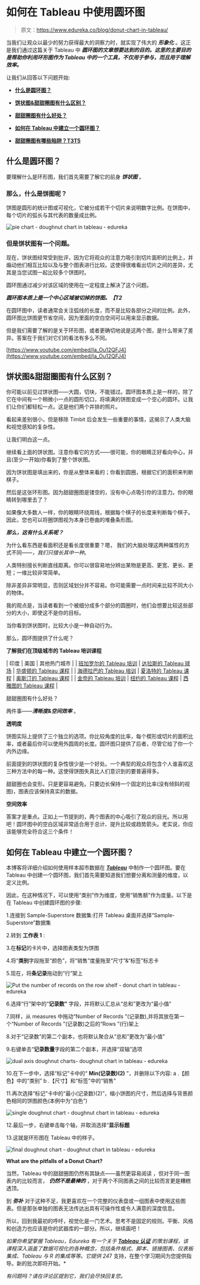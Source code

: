 # 如何在 Tableau 中使用圆环图

> 原文：<https://www.edureka.co/blog/donut-chart-in-tableau/>

当我们让观众以最少的努力获得最大的洞察力时，就实现了伟大的 ***形象化*** 。这正是我们通过这篇关于 Tableau 中 ***圆环图的文章想要达到的目的。这里的主要目的是帮助你利用环形图作为 Tableau 中的一个工具，不仅用于参与，而且用于理解效率。***

让我们从回答以下问题开始:

*   [**什么是圆环图？**](#WhatisaDoughnutChart)

*   [**饼状图&甜甜圈图有什么区别？**](#differencebetweenthePieChartDoughnutChart)

*   [**甜甜圈图有什么好处？**](#benefits)

*   [**如何在 Tableau 中建立一个圆环图？**](#doughnutchartintableau)

*   [**甜甜圈图有哪些陷阱？**T3**T5**](#pitfalls)

## 什么是圆环图？

要理解什么是环形图，我们首先需要了解它的前身 ***饼状图*** 。

### **那么，什么是饼图呢？**

饼图是圆形的统计图或可视化，它被分成若干个切片来说明数字比例。在饼图中，每个切片的弧长与其代表的数量成比例。

![pie chart - doughnut chart in tableau - edureka](img/04112ec54489abb0ddda8751d4aec1ff.png)

### 但是饼状图有一个问题。

现在，饼状图经常受到批评，因为它将观众的注意力吸引到切片面积的比例上，并煽动他们相互比较以及与整个图表进行比较。这使得很难看出切片之间的差异，尤其是当您试图一起比较多个饼图时。

圆环图通过减少对该区域的使用在一定程度上解决了这个问题。

***圆环图本质上是一个中心区域被切掉的饼图。【T2***

在圆环图中，读者通常会关注弧线的长度，而不是比较各部分之间的比例。此外，圆环图比饼图更节省空间，因为里面的空白空间可以用来显示数据。

但是我们需要了解的是关于环形图，或者更确切地说是这两个图，是什么带来了差异。答案在于我们对它们的看法有多么不同。

[https://www.youtube.com/embed/Ia_Ou12QFJ4](https://www.youtube.com/embed/Ia_Ou12QFJ4)

## **饼状图&甜甜圈图有什么区别？**

你可能以前见过饼状图——大圆，切块，不能错过。圆环图本质上是一样的，除了它在中间有一个稍微小一点的圆形切口，将填满的饼图变成一个空心的圆环。让我们让你们都轻松一点。这是他们两个并排的照片。

看起来差别很小，但是移除 Timbit 后会发生一些重要的事情，这揭示了人类大脑和视觉感知的复杂性。

让我们明白这一点。

继续看上面的饼状图。注意你看它的方式——很可能，你的眼睛正好看向中心，并且(至少一开始)你看到了整个饼状图。

因为饼状图是填出来的，你是从整体来看的；你看到圆圈，根据它们的面积来判断棋子。

然后是这张环形图。因为甜甜圈图是镂空的，没有中心点吸引你的注意力。你的眼睛转到哪里去了？

如果像大多数人一样，你的眼睛环绕周线，根据每个棋子的长度来判断每个棋子。因此，您也可以将圈饼图视为本身已卷曲的堆叠条形图。

***那么，这有什么关系呢？***

为什么看东西是看面积还是看长度很重要？嗯，  我们的大脑处理这两种属性的方式不同——*，我们只擅长其中一种*。

人类特别擅长判断直线距离。你可以很容易地分辨出某物是更高、更宽、更长、更短；一维比较非常简单。

除非差异非常明显，否则区域划分并不容易。你可能需要一点时间来比较不同大小的物体。

我的观点是，当读者看到一个被细分成多个部分的圆圈时，他们会想要比较这些部分的大小，即使这不是你的目标。

当你看到饼状图时，比较大小是一种自动行为。

那么，圆环图提供了什么呢？

**了解我们在顶级城市的 Tableau 培训课程**

| 印度 | 美国 | 其他热门城市 |
| [班加罗尔的 Tableau 培训](https://www.edureka.co/tableau-certification-training-bangalore) | [达拉斯的 Tableau 球场](https://www.edureka.co/tableau-certification-training-dallas) | [华盛顿的 Tableau 课程](https://www.edureka.co/tableau-certification-training-washington) |
| [海德拉巴的 Tableau 培训](https://www.edureka.co/tableau-certification-training-hyderabad) | [夏洛特的 Tableau 课程](https://www.edureka.co/tableau-certification-training-charlotte) | [奥斯汀的 Tableau 课程](https://www.edureka.co/tableau-certification-training-austin) |
| [金奈的 Tableau 培训](https://www.edureka.co/tableau-certification-training-chennai) | [纽约的 Tableau 课程](https://www.edureka.co/tableau-certification-training-new-york-city) | [西雅图的 Tableau 课程](https://www.edureka.co/tableau-certification-training-seattle) |

甜甜圈图有什么好处？

两件事——***清晰度&空间效率*** 。

**透明度**

饼图实际上提供了三个独立的选项。你比较角度的比率，每个楔形或切片的面积比率，或者最后你可以使用外圆周的长度。圆环图只提供了后者，尽管它给了你一个内外边缘。

前面提到的饼状图的复杂性很少是一个好处。一个典型的观众将包含个人谁喜欢这三种方法中的每一种。这使得饼图失真比人们意识到的要普遍得多。

甜甜圈也会变形。只是更容易避免。只要边长保持一个固定的比率(没有倾斜的视图)，图表应该保持真实的数据。

**空间效率**

答案才是重点。正如上一节提到的，两个图表的中心吸引了观众的目光。所以用吧！圆环图中的空白区域非常适合用于总计、提升比较或趋势箭头。老实说，你应该能够完全符合这三个条件！

## **如何在 Tableau 中建立一个圆环图？**

<section class="bSe left">

<article>

本博客将详细介绍如何使用样本超市数据在 [***Tableau***](https://www.edureka.co/blog/what-is-tableau/) 中制作一个圆环图。要在 Tableau 中创建一个圆环图，我们首先需要知道我们想要分离和测量的维度，以定义比例。

因此，在这种情况下，可以使用“类别”作为维度，使用“销售额”作为度量。以下是在 Tableau 中创建圆环图的步骤:

1.连接到 Sample-Superstore 数据集:打开 Tableau 桌面并选择“Sample-Superstore”数据集

2.转到  **工作表 1** :

3.在**标记**的卡片中，选择图表类型为饼图

4.将“**类别**字段拖至“颜色”，将“销售”度量拖至“尺寸”&“标签”标志卡

5.现在，将**条记录**拖动到“行”架上

![Put the number of records on the row shelf - donut chart in tableau - edureka](img/1a135546d0a2c3c684ff81bf6829136f.png)

6.选择“行”架中的“**记录数”** 字段，并将默认汇总从“总和”更改为“最小值”

7.同样，从 measures 中拖动“Number of Records ”(记录数),并将其放在第一个“Number of Records ”(记录数)之后的“Rows ”(行)架上

8.对于“记录数”的第二个副本，也将默认聚合从“总和”更改为“最小值”

9.右键单击“**记录数量**字段的第二个副本，并选择“双轴”选项

![dual axis doughnut charts- doughnut chart in tableau - edureka](img/a6a302463608fda4ffb3905b7250292c.png)

10.在下一步中，选择“标记”卡中的“ **Min(记录数)(2)** ”，并删除以下内容: a .【颜色】中的“类别” b .【尺寸】和“标签”中的“销售”

11.再次选择“标记”卡中的“最小(记录数)(2)”，缩小饼图的尺寸，然后选择与背景颜色相同的饼图颜色(本例中为“白色”)

![single doughnut chart - doughnut chart in tableau - edureka](img/2336dcb0fe717e8c7c91fd49f17bbcdc.png)

12.最后一步，右键单击每个轴，并取消选择“**显示标题**

13.这就是环形图在 Tableau 中的样子。

![final doughnut chart - doughnut chart in tableau - edureka](img/23c71d0eb4800f4a9296df54dc28e74e.png)

**What are the pitfalls of a Donut Chart?**

当然，Tableau 中的甜甜圈图仍然有其缺点——虽然更容易阅读  ，但对于同一图表内的比较而言， ***仍然不是最棒的*** ，对于两个不同图表之间的比较而言更是糟糕透顶。

到 ***弥补*** 对于这种不足，我更喜欢在一个完整的仪表盘或一组图表中使用这些图表。但是那张单独的图表无法传达出具有可操作性或令人满意的深度信息。

</article>

</section>

所以，回到我最初的呼吁，视觉化是一门艺术。思考不是固定的规则。平衡、风格和创造力也应该是你的武器库的一部分。所以，继续画吧！

*如果你希望掌握 Tableau，Edureka 有一个关于 **[Tableau 认证](https://www.edureka.co/tableau-certification-training)** 的策划课程，该课程深入涵盖了数据可视化的各种概念，包括条件格式、脚本、链接图表、仪表板集成、Tableau 与 R 的集成等等。它提供 24*7 支持，在整个学习期间为您提供指导。新的批次即将开始。*

*有问题吗？请在评论区提到它，我们会尽快回复您。*